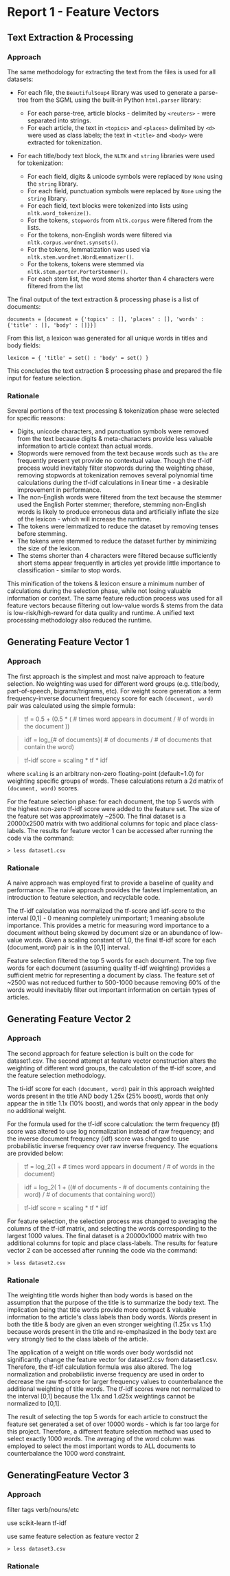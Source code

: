Report 1 - Feature Vectors
==========================

## Text Extraction & Processing

### Approach

The same methodology for extracting the text from the files is used for all datasets:

* For each file, the `BeautifulSoup4` library was used to generate a parse-tree from the SGML using the built-in Python `html.parser` library:
    * For each parse-tree, article blocks - delimited by `<reuters>` - were separated into strings.
    * For each article, the text in `<topics>` and `<places>` delimited by `<d>` were used as class labels; the text in `<title>` and `<body>` were extracted for tokenization.

* For each title/body text block, the `NLTK` and `string` libraries were used for tokenization:     
    * For each field, digits & unicode symbols were replaced by `None` using the `string` library.
    * For each field, punctuation symbols were replaced by `None` using the `string` library.
    * For each field, text blocks were tokenized into lists using `nltk.word_tokenize()`.
    * For the tokens, `stopwords` from `nltk.corpus` were filtered from the lists.
    * For the tokens, non-English words were filtered via `nltk.corpus.wordnet.synsets()`.
    * For the tokens, lemmatization was used via `nltk.stem.wordnet.WordLemmatizer()`.
    * For the tokens, tokens were stemmed via `nltk.stem.porter.PorterStemmer()`.
    * For each stem list, the word stems shorter than 4 characters were filtered from the list

The final output of the text extraction & processing phase is a list of documents:

```
documents = [document = {'topics' : [], 'places' : [], 'words' : {'title' : [], 'body' : []}}]
```

From this list, a lexicon was generated for all unique words in titles and body fields:

```
lexicon = { 'title' = set() : 'body' = set() }
```

This concludes the text extraction $ processing phase and prepared the file input for feature selection.

### Rationale

Several portions of the text processing & tokenization phase were selected for specific reasons:

* Digits, unicode characters, and punctuation symbols were removed from the text because digits & meta-characters provide less valuable information to article context than actual words.
* Stopwords were removed from the text because words such as `the` are frequently present yet provide no contextual value. Though the tf-idf process would inevitably filter stopwords during the weighting phase, removing stopwords at tokenization removes several polynomial time calculations during the tf-idf calculations in linear time - a desirable improvement in performance.
* The non-English words were filtered from the text because the stemmer used the English Porter stemmer; therefore, stemming non-English words is likely to produce erroneous data and artificially inflate the size of the lexicon - which will increase the runtime.
* The tokens were lemmatized to reduce the dataset by removing tenses before stemming.
* The tokens were stemmed to reduce the dataset further by minimizing the size of the lexicon.
* The stems shorter than 4 characters were filtered because sufficiently short stems appear frequently in articles yet provide little importance to classification - similar to stop words.

This minification of the tokens & lexicon ensure a minimum number of calculations during the selection phase, while not losing valuable information or context. The same feature reduction process was used for all feature vectors because filtering out low-value words & stems from the data is low-risk/high-reward for data quality and runtime. A unified text processing methodology also reduced the runtime.

## Generating Feature Vector 1

### Approach

The first approach is the simplest and most naive approach to feature selection. No weighting was used for different word groups (e.g. title/body, part-of-speech, bigrams/trigrams, etc). For weight score generation: a term frequency-inverse document frequency score for each `(document, word)` pair was calculated using the simple formula:

> tf = 0.5 + (0.5 * ( # times word appears in document / # of words in the document ))

> idf = log_{# of documents}( # of documents / # of documents that contain the word)

> tf-idf score = scaling * tf * idf

where `scaling` is an arbitrary non-zero floating-point (default=1.0) for weighting specific groups of words. These calculations return a 2d matrix of `(document, word)` scores.

For the feature selection phase: for each document, the top 5 words with the highest non-zero tf-idf score were added to the feature set. The size of the feature set was approximately ~2500. The final dataset is a 20000x2500 matrix with two additional columns for topic and place class-labels. The results for feature vector 1 can be accessed after running the code via the command:

```
> less dataset1.csv
```

### Rationale

A naive approach was employed first to provide a baseline of quality and performance. The naive approach provides the fastest implementation, an introduction to feature selection, and recyclable code.

The tf-idf calculation was normalized the tf-score and idf-score to the interval [0,1] - 0 meaning completely unimportant; 1 meaning absolute importance. This provides a metric for measuring word importance to a document without being skewed by document size or an abundance of low-value words. Given a scaling constant of 1.0, the final tf-idf score for each (document,word) pair is in the [0,1] interval.

Feature selection filtered the top 5 words for each document. The top five words for each document (assuming quality tf-idf weighting) provides a sufficient metric for representing a document by class. The feature set of ~2500 was not reduced further to 500-1000 because removing 60% of the words would inevitably filter out important information on certain types of articles. 

## Generating Feature Vector 2

### Approach

The second approach for feature selection is built on the code for dataset1.csv. The second attempt at feature vector construction alters the weighting of different word groups, the calculation of the tf-idf score, and the feature selection methodology.

The ti-idf score for each `(document, word)` pair in this approach weighted words present in the title AND body 1.25x (25% boost), words that only appear the in title 1.1x (10% boost), and words that only appear in the body no additional weight. 

For the formula used for the tf-idf score calculation: the term frequency (tf) score was altered to use log normalization instead of raw frequency; and the inverse document frequency (idf) score was changed to use probabilistic inverse frequency over raw inverse frequency. The equations are provided below:

> tf = log_2(1 + # times word appears in document / # of words in the document)

> idf = log_2( 1 + ((# of documents - # of documents containing the word) / # of documents that containing word))

> tf-idf score = scaling * tf * idf

For feature selection, the selection process was changed to averaging the columns of the tf-idf matrix, and selecting the words corresponding to the largest 1000 values. The final dataset is a 20000x1000 matrix with two additional columns for topic and place class-labels. The results for feature vector 2 can be accessed after running the code via the command:

```
> less dataset2.csv
```

### Rationale

The weighting title words higher than body words is based on the assumption that the purpose of the title is to summarize the body text. The implication being that title words provide more compact & valuable information to the article's class labels than body words. Words present in both the title & body are given an even stronger weighting (1.25x vs 1.1x) because words present in the title and re-emphasized in the body text are very strongly tied to the class labels of the article.

The application of a weight on title words over body wordsdid not significantly change the feature vector for dataset2.csv from dataset1.csv. Therefore, the tf-idf calculation formula was also altered. The log normalization and probabilistic inverse frequency are used in order to decrease the raw tf-score for larger frequency values to counterbalance the additional weighting of title words. The tf-idf scores were not normalized to the interval [0,1] because the 1.1x and 1.d25x weightings cannot be normalized to [0,1].

The result of selecting the top 5 words for each article to construct the feature set generated a set of over 10000 words - which is far too large for this project. Therefore, a different feature selection method was used to select exactly 1000 words. The averaging of the word column was employed to select the most important words to ALL documents to counterbalance the 1000 word constraint.

## GeneratingFeature Vector 3

### Approach

filter tags verb/nouns/etc

use scikit-learn tf-idf

use same feature selection as feature vector 2

```
> less dataset3.csv
```

### Rationale